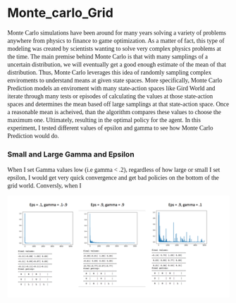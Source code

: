 # Monte_carlo_Grid

<span style="font-family:Papyrus"> Monte Carlo simulations have been around for many years solving a variety of problems anywhere from physics to finance to game optimization. As a matter of fact, this type of modeling was created by scientists wanting to solve very complex physics problems at the time. The main premise behind Monte Carlo is that with many samplings of a uncertain distribution, we will eventually get a good enough estimate of the mean of that distribution. Thus, Monte Carlo leverages this idea of randomly sampling complex enviroments to understand means at given state spaces. More specifically, Monte Carlo Prediction models an enviroment with many state-action spaces like Gird World and iterate through many tests or episodes of calculating the values at those state-action spaces and determines the mean based off large samplings at that state-action space. Once a reasonable mean is acheived, than the algorithm compares these values to choose the maximum one. Ultimately, resulting in the optimal policy for the agent. In this experiment, I tested different values of epsilon and gamma to see how Monte Carlo Prediction would do.
</span>

### Small and Large Gamma and Epsilon
<span style="font-family:Papyrus"> When I set Gamma values low (i.e gamma < .2), regardless of how large or small I set epsilon, I would get very quick convergence and get bad policies on the bottom of the grid world. Conversly, when I 
</span>

<p align="center">
  <img src="monte_graph.png" )
</p>
